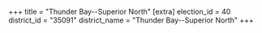 +++
title = "Thunder Bay--Superior North"
[extra]
election_id = 40
district_id = "35091"
district_name = "Thunder Bay--Superior North"
+++
